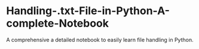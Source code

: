 # Handling-.txt-File-in-Python-A-complete-Notebook
A comprehensive a detailed notebook to easily learn file handling in Python. 

